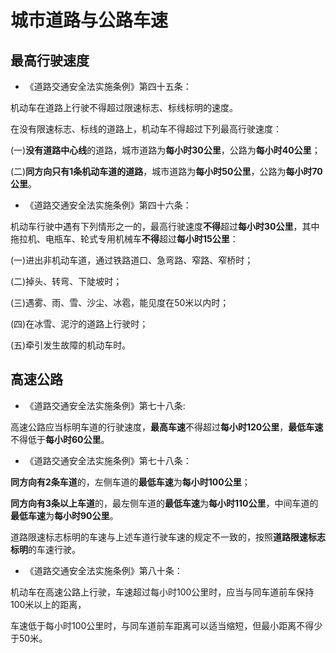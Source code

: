 # 城市道路与公路车速

## 最高行驶速度

* 《道路交通安全法实施条例》第四十五条：

机动车在道路上行驶不得超过限速标志、标线标明的速度。

在没有限速标志、标线的道路上，机动车不得超过下列最高行驶速度：

(一)**没有道路中心线**的道路，城市道路为**每小时30公里**，公路为**每小时40公里**；

(二)**同方向只有1条机动车道的道路**，城市道路为**每小时50公里**，公路为**每小时70公里**。

* 《道路交通安全法实施条例》第四十六条：

机动车行驶中遇有下列情形之一的，最高行驶速度**不得**超过**每小时30公里**，其中拖拉机、电瓶车、轮式专用机械车**不得**超过**每小时15公里**：

(一)进出非机动车道，通过铁路道口、急弯路、窄路、窄桥时；

(二)掉头、转弯、下陡坡时；

(三)遇雾、雨、雪、沙尘、冰雹，能见度在50米以内时；

(四)在冰雪、泥泞的道路上行驶时；

(五)牵引发生故障的机动车时。

## 高速公路

* 《道路交通安全法实施条例》第七十八条:

高速公路应当标明车道的行驶速度，**最高车速**不得超过**每小时120公里**，**最低车速**不得低于**每小时60公里**。

* 《道路交通安全法实施条例》第七十八条：

**同方向有2条车道**的，左侧车道的**最低车速**为**每小时100公里**；

**同方向有3条以上车道**的，最左侧车道的**最低车速**为**每小时110公里**，中间车道的**最低车速**为**每小时90公里**。

道路限速标志标明的车速与上述车道行驶车速的规定不一致的，按照**道路限速标志标明**的车速行驶。

* 《道路交通安全法实施条例》第八十条：

机动车在高速公路上行驶，车速超过每小时100公里时，应当与同车道前车保持100米以上的距离，

车速低于每小时100公里时，与同车道前车距离可以适当缩短，但最小距离不得少于50米。
